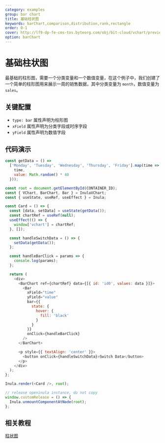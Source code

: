 ```yaml
---
category: examples
group: bar chart
title: 基础柱状图
keywords: barChart,comparison,distribution,rank,rectangle
order: 0-1
cover: http://lf9-dp-fe-cms-tos.byteorg.com/obj/bit-cloud/vchart/preview/bar-chart/basic-column.png
option: barChart
---
```


# 基础柱状图

最基础的柱形图，需要一个分类变量和一个数值变量，在这个例子中，我们创建了一个简单的柱形图用来展示一周的销售数据，其中分类变量为 `month`，数值变量为 `sales`。

## 关键配置

- `type: bar` 属性声明为柱形图
- `xField` 属性声明为分类字段或时序字段
- `yField` 属性声明为数值字段

## 代码演示

```javascript livedemo template=openinula-vchart
const getData = () =>
  ['Monday', 'Tuesday', 'Wednesday', 'Thursday', 'Friday'].map(time => ({
    time,
    value: Math.random() * 40
  }));

const root = document.getElementById(CONTAINER_ID);
const { VChart, BarChart, Bar } = InulaVChart;
const { useState, useRef, useEffect } = Inula;

const Card = () => {
  const [data, setData] = useState(getData());
  const chartRef = useRef(null);
  useEffect(() => {
    window['vchart'] = chartRef;
  }, []);

  const handleSwitchData = () => {
    setData(getData());
  };

  const handleBarClick = params => {
    console.log(params);
  };

  return (
    <div>
      <BarChart ref={chartRef} data={[{ id: 'id0', values: data }]}>
        <Bar
          xField="time"
          yField="value"
          bar={{
            state: {
              hover: {
                fill: 'black'
              }
            }
          }}
          onClick={handleBarClick}
        />
      </BarChart>

      <p style={{ textAlign: 'center' }}>
        <button onClick={handleSwitchData}>Switch Data</button>
      </p>
    </div>
  );
};

Inula.render(<Card />, root);

// release openinula instance, do not copy
window.customRelease = () => {
  Inula.unmountComponentAtNode(root);
};
```

## 相关教程

[柱状图](link)
